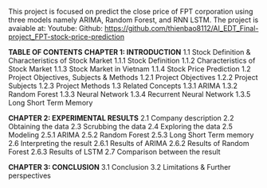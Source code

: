 This project is focused on predict the close price of FPT corporation using three models namely ARIMA, Random Forest, and RNN LSTM. 
The project is avaiable at:
Youtube: 
Github: https://github.com/thienbao8112/AI_EDT_Final-project_FPT-stock-price-prediction

**TABLE OF CONTENTS**
**CHAPTER 1: INTRODUCTION**
1.1 Stock Definition & Characteristics of Stock Market
  1.1.1 Stock Definition
  1.1.2 Characteristics of Stock Market
  1.1.3 Stock Market in Vietnam
  1.1.4 Stock Price Prediction
1.2 Project Objectives, Subjects & Methods
  1.2.1 Project Objectives
  1.2.2 Project Subjects
  1.2.3 Project Methods
1.3 Related Concepts
  1.3.1 ARIMA
  1.3.2 Random Forest 
  1.3.3 Neural Network
  1.3.4 Recurrent Neural Network
  1.3.5 Long Short Term Memory
  
**CHAPTER 2: EXPERIMENTAL RESULTS**
2.1 Company description
2.2 Obtaining the data
2.3 Scrubbing the data
2.4 Exploring the data
2.5 Modeling
  2.5.1 ARIMA
  2.5.2 Random Forest
  2.5.3 Long Short Term memory
2.6 Interpreting the result
  2.6.1 Results of ARIMA
  2.6.2 Results of Random Forest
  2.6.3 Results of LSTM
2.7 Comparison between the result 

**CHAPTER 3: CONCLUSION**
3.1 Conclusion
3.2 Limitations & Further perspectives
